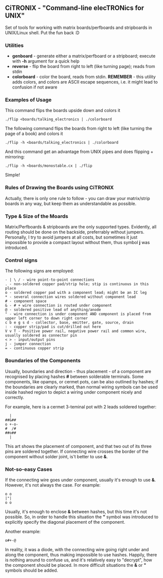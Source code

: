 ## CiTRONIX - "Command-line elecTRONics for UNIX"
Set of tools for working with matrix boards/perfboards and stripboards in UNIX/Linux
shell. Put the fun back :D

### Utilities

- **genboard** - generate either a matrix/perfboard or a stripboard; execute with
**-h** argument for a quick help
- **reverse** - flip the board from right to left (like turning page); reads from
stdin
- **colorboard** - color the board, reads from stdin. **REMEMBER** - this utility
adds colors, and colors are ASCII escape sequences, i.e. it might lead to
confusion if not aware

### Examples of Usage
This command flips the boards upside down and colors it

    ./flip <boards/talking_electronics | ./colorboard

The following command flips the boards from right to left (like turning the page of a book) and colors it

    ./flip -h <boards/talking_electronics | ./colorboard

And this command get an advantage from UNIX pipes and does flipping + mirroring:

    ./flip -h <boards/monostable.cx | ./flip  

Simple!

### Rules of Drawing the Boards using CiTRONIX
Actually, there is only one rule to follow - you can draw your matrix/strip boards
in any way, but keep them as understandable as possible.

### Type & Size of the Moards
Matrix/Perfboards & stripboards are the only supported types. Evidently, all routing
should be done on the backside, preferrably without jumpers. Personally, I try
to avoid jumpers at all costs, but sometimes it just impossible to provide a compact
layout without them, thus symbol **j** was introduced.

### Control signs
The following signs are employed:

    - | \ / - wire point-to-point connections
    . - non-soldered copper pad/strip hole; stip is continuous in this place
    o - soldered copper pad with a component lead; might be an IC leg
    * - several connection wires soldered without component lead
    # - component space
    & - # + wire connection is routed under component
    @ - soldered positive lead of anything/anode
    " - wire connection is under component AND component is placed from upper left corner to down right corner
    c b e g s d - collector, base, emitter, gate, source, drain
    : - copper strip/pad is cut/drilled out here
    V v T - Positive power rail, negative power rail and common wire, usually soldered as connector pin
    < > - input/output pins
    j - jumper connection
    = - continuous copper strip

### Boundaries of the Components
Usually, boundaries and direction - thus placement - of a component are recognised by placing
hashes **#** between solderable terminals. Some components, like opamps, or cermet pots, can be
also outlined by hashes; if the boundaries are clearly marked, than normal wiring symbols can be used inside
hashed region to depict a wiring under component nicely and correctly.

For example, here is a cermet 3-teminal pot with 2 leads soldered together:

      |
    ##&##
    o +-o-
    #  /#
    ##o##
      |

This art shows the placement of component, and that two out of its three pins are soldered together.
If connecting wire crosses the border of the component without solder joint, is't better to use **&**.

### Not-so-easy Cases
If the connecting wire goes under component, usually it's enough to use **&**. However,
it's not always the case. For example:

    o o
    |"|
    o o
 
Usually, it's enough to enclose **&** between hashes, but this time it's not possible.
So, in order to handle this situation the **"** symbol was introduced to explicitly
specify the diagonal placement of the component.

Another example:

    o#+-@

In reality, it was a diode, with the connecting wire going right under and along
the component, thus making impossible to use hashes. Happily, there is nothing
around to confuse us, and it's relatively easy to "decrypt", how the component should
be placed. In more difficult situations the **&** or **"** symbols should be added.
